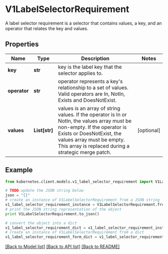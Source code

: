 # V1LabelSelectorRequirement

A label selector requirement is a selector that contains values, a key, and an operator that relates the key and values.

## Properties

Name | Type | Description | Notes
------------ | ------------- | ------------- | -------------
**key** | **str** | key is the label key that the selector applies to. | 
**operator** | **str** | operator represents a key&#39;s relationship to a set of values. Valid operators are In, NotIn, Exists and DoesNotExist. | 
**values** | **List[str]** | values is an array of string values. If the operator is In or NotIn, the values array must be non-empty. If the operator is Exists or DoesNotExist, the values array must be empty. This array is replaced during a strategic merge patch. | [optional] 

## Example

```python
from kubernetes.client.models.v1_label_selector_requirement import V1LabelSelectorRequirement

# TODO update the JSON string below
json = "{}"
# create an instance of V1LabelSelectorRequirement from a JSON string
v1_label_selector_requirement_instance = V1LabelSelectorRequirement.from_json(json)
# print the JSON string representation of the object
print V1LabelSelectorRequirement.to_json()

# convert the object into a dict
v1_label_selector_requirement_dict = v1_label_selector_requirement_instance.to_dict()
# create an instance of V1LabelSelectorRequirement from a dict
v1_label_selector_requirement_form_dict = v1_label_selector_requirement.from_dict(v1_label_selector_requirement_dict)
```
[[Back to Model list]](../README.md#documentation-for-models) [[Back to API list]](../README.md#documentation-for-api-endpoints) [[Back to README]](../README.md)


